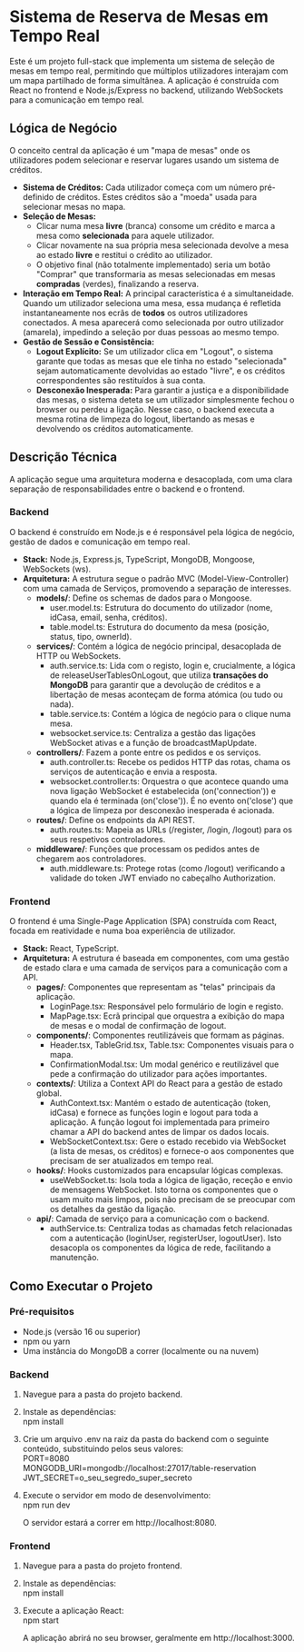 # **Sistema de Reserva de Mesas em Tempo Real**

Este é um projeto full-stack que implementa um sistema de seleção de mesas em tempo real, permitindo que múltiplos utilizadores interajam com um mapa partilhado de forma simultânea. A aplicação é construída com React no frontend e Node.js/Express no backend, utilizando WebSockets para a comunicação em tempo real.

## **Lógica de Negócio**

O conceito central da aplicação é um "mapa de mesas" onde os utilizadores podem selecionar e reservar lugares usando um sistema de créditos.

* **Sistema de Créditos:** Cada utilizador começa com um número pré-definido de créditos. Estes créditos são a "moeda" usada para selecionar mesas no mapa.  
* **Seleção de Mesas:**  
  * Clicar numa mesa **livre** (branca) consome um crédito e marca a mesa como **selecionada** para aquele utilizador.  
  * Clicar novamente na sua própria mesa selecionada devolve a mesa ao estado **livre** e restitui o crédito ao utilizador.  
  * O objetivo final (não totalmente implementado) seria um botão "Comprar" que transformaria as mesas selecionadas em mesas **compradas** (verdes), finalizando a reserva.  
* **Interação em Tempo Real:** A principal característica é a simultaneidade. Quando um utilizador seleciona uma mesa, essa mudança é refletida instantaneamente nos ecrãs de **todos** os outros utilizadores conectados. A mesa aparecerá como selecionada por outro utilizador (amarela), impedindo a seleção por duas pessoas ao mesmo tempo.  
* **Gestão de Sessão e Consistência:**  
  * **Logout Explícito:** Se um utilizador clica em "Logout", o sistema garante que todas as mesas que ele tinha no estado "selecionada" sejam automaticamente devolvidas ao estado "livre", e os créditos correspondentes são restituídos à sua conta.  
  * **Desconexão Inesperada:** Para garantir a justiça e a disponibilidade das mesas, o sistema deteta se um utilizador simplesmente fechou o browser ou perdeu a ligação. Nesse caso, o backend executa a mesma rotina de limpeza do logout, libertando as mesas e devolvendo os créditos automaticamente.

## **Descrição Técnica**

A aplicação segue uma arquitetura moderna e desacoplada, com uma clara separação de responsabilidades entre o backend e o frontend.

### **Backend**

O backend é construído em Node.js e é responsável pela lógica de negócio, gestão de dados e comunicação em tempo real.

* **Stack:** Node.js, Express.js, TypeScript, MongoDB, Mongoose, WebSockets (ws).  
* **Arquitetura:** A estrutura segue o padrão MVC (Model-View-Controller) com uma camada de Serviços, promovendo a separação de interesses.  
  * **models/**: Define os schemas de dados para o Mongoose.  
    * user.model.ts: Estrutura do documento do utilizador (nome, idCasa, email, senha, créditos).  
    * table.model.ts: Estrutura do documento da mesa (posição, status, tipo, ownerId).  
  * **services/**: Contém a lógica de negócio principal, desacoplada de HTTP ou WebSockets.  
    * auth.service.ts: Lida com o registo, login e, crucialmente, a lógica de releaseUserTablesOnLogout, que utiliza **transações do MongoDB** para garantir que a devolução de créditos e a libertação de mesas aconteçam de forma atómica (ou tudo ou nada).  
    * table.service.ts: Contém a lógica de negócio para o clique numa mesa.  
    * websocket.service.ts: Centraliza a gestão das ligações WebSocket ativas e a função de broadcastMapUpdate.  
  * **controllers/**: Fazem a ponte entre os pedidos e os serviços.  
    * auth.controller.ts: Recebe os pedidos HTTP das rotas, chama os serviços de autenticação e envia a resposta.  
    * websocket.controller.ts: Orquestra o que acontece quando uma nova ligação WebSocket é estabelecida (on('connection')) e quando ela é terminada (on('close')). É no evento on('close') que a lógica de limpeza por desconexão inesperada é acionada.  
  * **routes/**: Define os endpoints da API REST.  
    * auth.routes.ts: Mapeia as URLs (/register, /login, /logout) para os seus respetivos controladores.  
  * **middleware/**: Funções que processam os pedidos antes de chegarem aos controladores.  
    * auth.middleware.ts: Protege rotas (como /logout) verificando a validade do token JWT enviado no cabeçalho Authorization.

### **Frontend**

O frontend é uma Single-Page Application (SPA) construída com React, focada em reatividade e numa boa experiência de utilizador.

* **Stack:** React, TypeScript.  
* **Arquitetura:** A estrutura é baseada em componentes, com uma gestão de estado clara e uma camada de serviços para a comunicação com a API.  
  * **pages/**: Componentes que representam as "telas" principais da aplicação.  
    * LoginPage.tsx: Responsável pelo formulário de login e registo.  
    * MapPage.tsx: Ecrã principal que orquestra a exibição do mapa de mesas e o modal de confirmação de logout.  
  * **components/**: Componentes reutilizáveis que formam as páginas.  
    * Header.tsx, TableGrid.tsx, Table.tsx: Componentes visuais para o mapa.  
    * ConfirmationModal.tsx: Um modal genérico e reutilizável que pede a confirmação do utilizador para ações importantes.  
  * **contexts/**: Utiliza a Context API do React para a gestão de estado global.  
    * AuthContext.tsx: Mantém o estado de autenticação (token, idCasa) e fornece as funções login e logout para toda a aplicação. A função logout foi implementada para primeiro chamar a API do backend antes de limpar os dados locais.  
    * WebSocketContext.tsx: Gere o estado recebido via WebSocket (a lista de mesas, os créditos) e fornece-o aos componentes que precisam de ser atualizados em tempo real.  
  * **hooks/**: Hooks customizados para encapsular lógicas complexas.  
    * useWebSocket.ts: Isola toda a lógica de ligação, receção e envio de mensagens WebSocket. Isto torna os componentes que o usam muito mais limpos, pois não precisam de se preocupar com os detalhes da gestão da ligação.  
  * **api/**: Camada de serviço para a comunicação com o backend.  
    * authService.ts: Centraliza todas as chamadas fetch relacionadas com a autenticação (loginUser, registerUser, logoutUser). Isto desacopla os componentes da lógica de rede, facilitando a manutenção.

## **Como Executar o Projeto**

### **Pré-requisitos**

* Node.js (versão 16 ou superior)  
* npm ou yarn  
* Uma instância do MongoDB a correr (localmente ou na nuvem)

### **Backend**

1. Navegue para a pasta do projeto backend.  
2. Instale as dependências:  
   npm install

3. Crie um arquivo .env na raiz da pasta do backend com o seguinte conteúdo, substituindo pelos seus valores:  
   PORT=8080  
   MONGODB\_URI=mongodb://localhost:27017/table-reservation  
   JWT\_SECRET=o\_seu\_segredo\_super\_secreto

4. Execute o servidor em modo de desenvolvimento:  
   npm run dev

   O servidor estará a correr em http://localhost:8080.

### **Frontend**

1. Navegue para a pasta do projeto frontend.  
2. Instale as dependências:  
   npm install

3. Execute a aplicação React:  
   npm start

   A aplicação abrirá no seu browser, geralmente em http://localhost:3000.